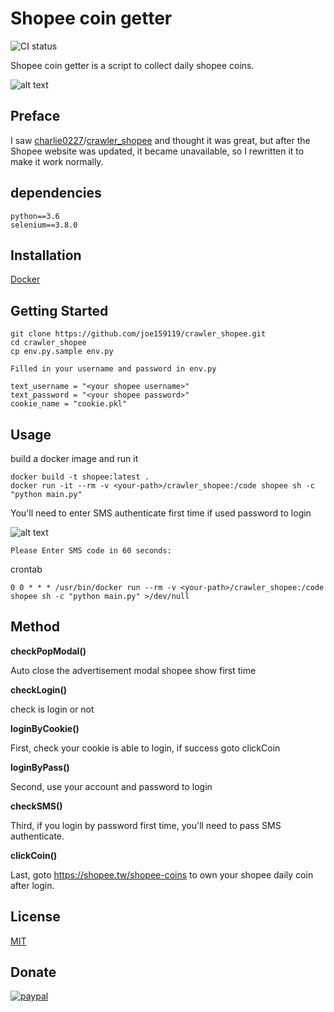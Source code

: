 # Shopee coin getter
![CI status](https://img.shields.io/badge/build-passing-brightgreen.svg)

Shopee coin getter is a script to collect daily shopee coins.

![alt text](https://raw.githubusercontent.com/joe159119/crawler_shopee/master/readme/overall-1.png)

## Preface
I saw [charlie0227](https://github.com/charlie0227)/[crawler_shopee](https://github.com/charlie0227/crawler_shopee) and thought it was great, 
but after the Shopee website was updated, it became unavailable, 
so I rewritten it to make it work normally.
	
## dependencies
    python==3.6
    selenium==3.8.0
    
## Installation
 [Docker](https://www.docker.com)
 
## Getting Started
    git clone https://github.com/joe159119/crawler_shopee.git
    cd crawler_shopee
    cp env.py.sample env.py 
	
	Filled in your username and password in env.py

    text_username = "<your shopee username>" 
    text_password = "<your shopee password>"
    cookie_name = "cookie.pkl"
    
## Usage
    
build a docker image and run it

    docker build -t shopee:latest .
    docker run -it --rm -v <your-path>/crawler_shopee:/code shopee sh -c "python main.py"
    
You'll need to enter SMS authenticate first time if used password to login

![alt text](https://raw.githubusercontent.com/joe159119/crawler_shopee/master/readme/SMS.png)

    Please Enter SMS code in 60 seconds: 

crontab

    0 0 * * * /usr/bin/docker run --rm -v <your-path>/crawler_shopee:/code shopee sh -c "python main.py" >/dev/null
    
## Method

__checkPopModal()__

Auto close the advertisement modal shopee show first time

__checkLogin()__

check is login or not

__loginByCookie()__

First, check your cookie is able to login, if success goto clickCoin

__loginByPass()__

Second, use your account and password to login

__checkSMS()__

Third, if you login by password first time, you'll need to pass SMS authenticate.

__clickCoin()__

Last, goto https://shopee.tw/shopee-coins to own your shopee daily coin after login.


## License

[MIT](https://choosealicense.com/licenses/mit/)

## Donate
[![paypal](https://www.paypalobjects.com/en_US/i/btn/btn_donateCC_LG.gif)](https://www.paypal.com/paypalme/joe159119)

